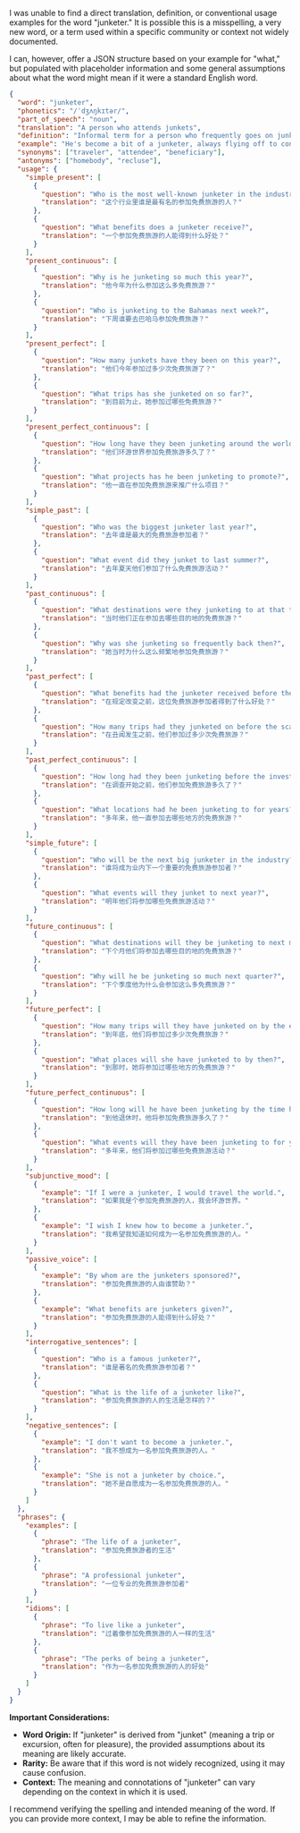 I was unable to find a direct translation, definition, or conventional usage examples for the word "junketer." It is possible this is a misspelling, a very new word, or a term used within a specific community or context not widely documented.

I can, however, offer a JSON structure based on your example for "what," but populated with placeholder information and some general assumptions about what the word might mean if it were a standard English word.

```json
{
  "word": "junketer",
  "phonetics": "/ˈdʒʌŋkɪtər/",
  "part_of_speech": "noun",
  "translation": "A person who attends junkets",
  "definition": "Informal term for a person who frequently goes on junkets, often referring to sponsored trips or events.",
  "example": "He's become a bit of a junketer, always flying off to conferences and press trips.",
  "synonyms": ["traveler", "attendee", "beneficiary"],
  "antonyms": ["homebody", "recluse"],
  "usage": {
    "simple_present": [
      {
        "question": "Who is the most well-known junketer in the industry?",
        "translation": "这个行业里谁是最有名的参加免费旅游的人？"
      },
      {
        "question": "What benefits does a junketer receive?",
        "translation": "一个参加免费旅游的人能得到什么好处？"
      }
    ],
    "present_continuous": [
      {
        "question": "Why is he junketing so much this year?",
        "translation": "他今年为什么参加这么多免费旅游？"
      },
      {
        "question": "Who is junketing to the Bahamas next week?",
        "translation": "下周谁要去巴哈马参加免费旅游？"
      }
    ],
    "present_perfect": [
      {
        "question": "How many junkets have they been on this year?",
        "translation": "他们今年参加过多少次免费旅游了？"
      },
      {
        "question": "What trips has she junketed on so far?",
        "translation": "到目前为止，她参加过哪些免费旅游？"
      }
    ],
    "present_perfect_continuous": [
      {
        "question": "How long have they been junketing around the world?",
        "translation": "他们环游世界参加免费旅游多久了？"
      },
      {
        "question": "What projects has he been junketing to promote?",
        "translation": "他一直在参加免费旅游来推广什么项目？"
      }
    ],
    "simple_past": [
      {
        "question": "Who was the biggest junketer last year?",
        "translation": "去年谁是最大的免费旅游参加者？"
      },
      {
        "question": "What event did they junket to last summer?",
        "translation": "去年夏天他们参加了什么免费旅游活动？"
      }
    ],
    "past_continuous": [
      {
        "question": "What destinations were they junketing to at that time?",
        "translation": "当时他们正在参加去哪些目的地的免费旅游？"
      },
      {
        "question": "Why was she junketing so frequently back then?",
        "translation": "她当时为什么这么频繁地参加免费旅游？"
      }
    ],
    "past_perfect": [
      {
        "question": "What benefits had the junketer received before the regulations changed?",
        "translation": "在规定改变之前，这位免费旅游参加者得到了什么好处？"
      },
      {
        "question": "How many trips had they junketed on before the scandal?",
        "translation": "在丑闻发生之前，他们参加过多少次免费旅游？"
      }
    ],
    "past_perfect_continuous": [
      {
        "question": "How long had they been junketing before the investigation started?",
        "translation": "在调查开始之前，他们参加免费旅游多久了？"
      },
      {
        "question": "What locations had he been junketing to for years?",
        "translation": "多年来，他一直参加去哪些地方的免费旅游？"
      }
    ],
    "simple_future": [
      {
        "question": "Who will be the next big junketer in the industry?",
        "translation": "谁将成为业内下一个重要的免费旅游参加者？"
      },
      {
        "question": "What events will they junket to next year?",
        "translation": "明年他们将参加哪些免费旅游活动？"
      }
    ],
    "future_continuous": [
      {
        "question": "What destinations will they be junketing to next month?",
        "translation": "下个月他们将参加去哪些目的地的免费旅游？"
      },
      {
        "question": "Why will he be junketing so much next quarter?",
        "translation": "下个季度他为什么会参加这么多免费旅游？"
      }
    ],
    "future_perfect": [
      {
        "question": "How many trips will they have junketed on by the end of the year?",
        "translation": "到年底，他们将参加过多少次免费旅游？"
      },
      {
        "question": "What places will she have junketed to by then?",
        "translation": "到那时，她将参加过哪些地方的免费旅游？"
      }
    ],
    "future_perfect_continuous": [
      {
        "question": "How long will he have been junketing by the time he retires?",
        "translation": "到他退休时，他将参加免费旅游多久了？"
      },
      {
        "question": "What events will they have been junketing to for years?",
        "translation": "多年来，他们将参加过哪些免费旅游活动？"
      }
    ],
    "subjunctive_mood": [
      {
        "example": "If I were a junketer, I would travel the world.",
        "translation": "如果我是个参加免费旅游的人，我会环游世界。"
      },
      {
        "example": "I wish I knew how to become a junketer.",
        "translation": "我希望我知道如何成为一名参加免费旅游的人。"
      }
    ],
    "passive_voice": [
      {
        "example": "By whom are the junketers sponsored?",
        "translation": "参加免费旅游的人由谁赞助？"
      },
      {
        "example": "What benefits are junketers given?",
        "translation": "参加免费旅游的人能得到什么好处？"
      }
    ],
    "interrogative_sentences": [
      {
        "question": "Who is a famous junketer?",
        "translation": "谁是著名的免费旅游参加者？"
      },
      {
        "question": "What is the life of a junketer like?",
        "translation": "参加免费旅游的人的生活是怎样的？"
      }
    ],
    "negative_sentences": [
      {
        "example": "I don't want to become a junketer.",
        "translation": "我不想成为一名参加免费旅游的人。"
      },
      {
        "example": "She is not a junketer by choice.",
        "translation": "她不是自愿成为一名参加免费旅游的人。"
      }
    ]
  },
  "phrases": {
    "examples": [
      {
        "phrase": "The life of a junketer",
        "translation": "参加免费旅游者的生活"
      },
      {
        "phrase": "A professional junketer",
        "translation": "一位专业的免费旅游参加者"
      }
    ],
    "idioms": [
      {
        "phrase": "To live like a junketer",
        "translation": "过着像参加免费旅游的人一样的生活"
      },
      {
        "phrase": "The perks of being a junketer",
        "translation": "作为一名参加免费旅游的人的好处"
      }
    ]
  }
}
```

**Important Considerations:**

*   **Word Origin:** If "junketer" is derived from "junket" (meaning a trip or excursion, often for pleasure), the provided assumptions about its meaning are likely accurate.
*   **Rarity:** Be aware that if this word is not widely recognized, using it may cause confusion.
*   **Context:** The meaning and connotations of "junketer" can vary depending on the context in which it is used.

I recommend verifying the spelling and intended meaning of the word. If you can provide more context, I may be able to refine the information. 